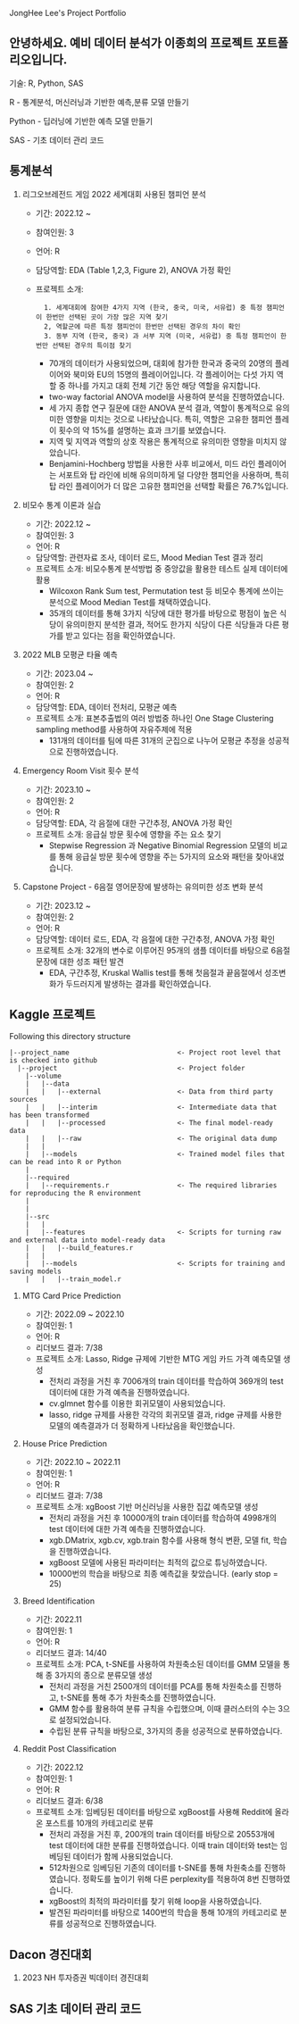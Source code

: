 JongHee Lee's Project Portfolio

## 안녕하세요. 예비 데이터 분석가 이종희의 프로젝트 포트폴리오입니다.
기술: R, Python, SAS 

R - 통계분석, 머신러닝과 기반한 예측,분류 모델 만들기


Python - 딥러닝에 기반한 예측 모델 만들기


SAS - 기초 데이터 관리 코드


## 통계분석

1. 리그오브레전드 게임 2022 세계대회 사용된 챔피언 분석 
     - 기간: 2022.12 ~
     - 참여인원: 3
     - 언어: R
     - 담당역할: EDA (Table 1,2,3, Figure 2), ANOVA 가정 확인
     - 프로젝트 소개:
       
             1. 세계대회에 참여한 4가지 지역 (한국, 중국, 미국, 서유럽) 중 특정 챔피언이 한번만 선택된 곳이 가장 많은 지역 찾기
             2, 역할군에 따른 특정 챔피언이 한번만 선택된 경우의 차이 확인 
             3. 동부 지역 (한국, 중국) 과 서부 지역 (미국, 서유럽) 중 특정 챔피언이 한번만 선택된 경우의 특이점 찾기

          - 70개의 데이터가 사용되었으며, 대회에 참가한 한국과 중국의 20명의 플레이어와 북미와 EU의 15명의 플레이어입니다. 각 플레이어는 다섯 가지 역할 중 하나를 가지고 대회 전체 기간 동안 해당 역할을 유지합니다.
          - two-way factorial ANOVA model을 사용하여 분석을 진행하였습니다.
          - 세 가지 종합 연구 질문에 대한 ANOVA 분석 결과, 역할이 통계적으로 유의미한 영향을 미치는 것으로 나타났습니다. 특히, 역할은 고유한 챔피언 플레이 횟수의 약 15%를 설명하는 효과 크기를 보였습니다.
          - 지역 및 지역과 역할의 상호 작용은 통계적으로 유의미한 영향을 미치지 않았습니다.
          - Benjamini-Hochberg 방법을 사용한 사후 비교에서, 미드 라인 플레이어는 서포트와 탑 라인에 비해 유의미하게 덜 다양한 챔피언을 사용하며, 특히 탑 라인 플레이어가 더 많은 고유한 챔피언을 선택할 확률은 76.7%입니다.
            
      
2. 비모수 통계 이론과 실습 
     - 기간: 2022.12 ~
     - 참여인원: 3
     - 언어: R
     - 담당역할: 관련자료 조사, 데이터 로드, Mood Median Test 결과 정리
     - 프로젝트 소개: 비모수통계 분석방법 중 중앙값을 활용한 테스트 실제 데이터에 활용 
          - Wilcoxon Rank Sum test, Permutation test 등 비모수 통계에 쓰이는 분석으로 Mood Median Test를 채택하였습니다.
          - 35개의 데이터를 통해 3가지 식당에 대한 평가를 바탕으로 평점이 높은 식당이 유의미한지 분석한 결과, 적어도 한가지 식당이 다른 식당들과 다른 평가를 받고 있다는 점을 확인하였습니다.

                    
3. 2022 MLB 모평균 타율 예측 
     - 기간: 2023.04 ~
     - 참여인원: 2
     - 언어: R
     - 담당역할: EDA, 데이터 전처리, 모평균 예측
     - 프로젝트 소개: 표본추출법의 여러 방법중 하나인 One Stage Clustering sampling method를 사용하여 자유주제에 적용
          - 131개의 데이터를 팀에 따른 31개의 군집으로 나누어 모평균 추정을 성공적으로 진행하였습니다. 


4. Emergency Room Visit 횟수 분석 
     - 기간: 2023.10 ~
     - 참여인원: 2
     - 언어: R
     - 담당역할: EDA, 각 음절에 대한 구간추정, ANOVA 가정 확인
     - 프로젝트 소개: 응급실 방문 횟수에 영향을 주는 요소 찾기
          - Stepwise Regression 과 Negative Binomial Regression 모델의 비교를 통해 응급실 방문 횟수에 영향을 주는 5가지의 요소와 패턴을 찾아내었습니다.

            
5. Capstone Project - 6음절 영어문장에 발생하는 유의미한 성조 변화 분석 
     - 기간: 2023.12 ~
     - 참여인원: 2
     - 언어: R
     - 담당역할: 데이터 로드, EDA, 각 음절에 대한 구간추정, ANOVA 가정 확인
     - 프로젝트 소개: 32개의 변수로 이루어진 95개의 샘플 데이터를 바탕으로 6음절 문장에 대한 성조 패턴 발견
          - EDA, 구간추정, Kruskal Wallis test를 통해 첫음절과 끝음절에서 성조변화가 두드러지게 발생하는 결과를 확인하였습니다.


            
     
## Kaggle 프로젝트

Following this directory structure
```
|--project_name                           <- Project root level that is checked into github
  |--project                              <- Project folder
    |--volume
    |   |--data
    |   |   |--external                   <- Data from third party sources
    |   |   |--interim                    <- Intermediate data that has been transformed
    |   |   |--processed                  <- The final model-ready data
    |   |   |--raw                        <- The original data dump
    |   |
    |   |--models                         <- Trained model files that can be read into R or Python
    |
    |--required
    |   |--requirements.r                 <- The required libraries for reproducing the R environment
    |
    |
    |--src
    |   |
    |   |--features                       <- Scripts for turning raw and external data into model-ready data
    |   |   |--build_features.r
    |   |
    |   |--models                         <- Scripts for training and saving models
    |   |   |--train_model.r
```


1. MTG Card Price Prediction 
     - 기간: 2022.09 ~ 2022.10
     - 참여인원: 1
     - 언어: R
     - 리더보드 결과: 7/38 
     - 프로젝트 소개: Lasso, Ridge 규제에 기반한 MTG 게임 카드 가격 예측모델 생성 
          - 전처리 과정을 거친 후 7006개의 train 데이터를 학습하여 369개의 test 데이터에 대한 가격 예측을 진행하였습니다.
          -  cv.glmnet 함수를 이용한 회귀모델이 사용되었습니다.
          -  lasso, ridge 규제를 사용한 각각의 회귀모델 결과, ridge 규제를 사용한 모델의 예측결과가 더 정확하게 나타났음을 확인했습니다.


2. House Price Prediction 
     - 기간: 2022.10 ~ 2022.11
     - 참여인원: 1
     - 언어: R
     - 리더보드 결과: 7/38 
     - 프로젝트 소개: xgBoost 기반 머신러닝을 사용한 집값 예측모델 생성
          - 전처리 과정을 거친 후 10000개의 train 데이터를 학습하여 4998개의 test 데이터에 대한 가격 예측을 진행하였습니다.
          -  xgb.DMatrix, xgb.cv, xgb.train 함수를 사용해 형식 변환, 모델 fit, 학습을 진행하였습니다.
          -  xgBoost 모델에 사용된 파라미터는 최적의 값으로 튜닝하였습니다.
          -  10000번의 학습을 바탕으로 최종 예측값을 찾았습니다. (early stop = 25)
      
            
3. Breed Identification 
     - 기간: 2022.11
     - 참여인원: 1
     - 언어: R
     - 리더보드 결과: 14/40 
     - 프로젝트 소개: PCA, t-SNE를 사용하여 차원축소된 데이터를 GMM 모델을 통해 종 3가지의 종으로 분류모델 생성
          - 전처리 과정을 거친 2500개의 데이터를 PCA를 통해 차원축소를 진행하고, t-SNE를 통해 추가 차원축소를 진행하였습니다.
          -  GMM 함수를 활용하여 분류 규칙을 수립했으며, 이때 클러스터의 수는 3으로 설정되었습니다.
          -  수립된 분류 규칙을 바탕으로, 3가지의 종을 성공적으로 분류하였습니다.
       
            
4. Reddit Post Classification
     - 기간: 2022.12
     - 참여인원: 1
     - 언어: R
     - 리더보드 결과: 6/38 
     - 프로젝트 소개: 임베딩된 데이터를 바탕으로 xgBoost를 사용해 Reddit에 올라온 포스트를 10개의 카테고리로 분류
          - 전처리 과정을 거친 후, 200개의 train 데이터를 바탕으로 20553개에 test 데이터에 대한 분류를 진행하였습니다. 이때 train 데이터와 test는 임베딩된 데이터가 함께 사용되었습니다.
          - 512차원으로 임베딩된 기존의 데이터를 t-SNE를 통해 차원축소를 진행하였습니다. 정확도를 높이기 위해 다른 perplexity를 적용하여 8번 진행하였습니다.
          - xgBoost의 최적의 파라미터를 찾기 위해 loop을 사용하였습니다.
          - 발견된 파라미터를 바탕으로 1400번의 학습을 통해 10개의 카테고리로 분류를 성공적으로 진행하였습니다.


            
## Dacon 경진대회
1. 2023 NH 투자증권 빅데이터 경진대회

## SAS 기초 데이터 관리 코드

